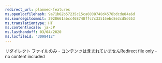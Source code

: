 ```yaml
---
redirect_url: planned-features
ms.openlocfilehash: 9a71b62b57235c15ca6008740d4578bdcde84a6d
ms.sourcegitcommit: 2928661abcc468748ffc7c33516ebc8e3cd5d653
ms.translationtype: HT
ms.contentlocale: ja-JP
ms.lasthandoff: 03/04/2020
ms.locfileid: "3098412"
---
```

<span data-ttu-id="9f65c-101">リダイレクト ファイルのみ - コンテンツは含まれていません</span><span class="sxs-lookup"><span data-stu-id="9f65c-101">Redirect file only - no content included</span></span>